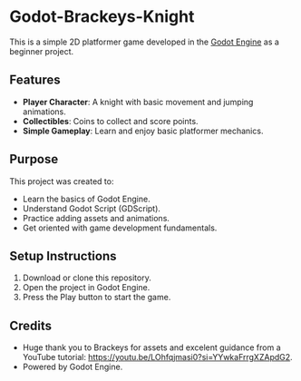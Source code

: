 # Godot-Brackeys-Knight

This is a simple 2D platformer game developed in the [Godot Engine](https://godotengine.org/) as a beginner project. 

## Features

- **Player Character**: A knight with basic movement and jumping animations.
- **Collectibles**: Coins to collect and score points.
- **Simple Gameplay**: Learn and enjoy basic platformer mechanics.

## Purpose

This project was created to:
- Learn the basics of Godot Engine.
- Understand Godot Script (GDScript).
- Practice adding assets and animations.
- Get oriented with game development fundamentals.

## Setup Instructions

1. Download or clone this repository.
2. Open the project in Godot Engine.
3. Press the Play button to start the game.

## Credits

- Huge thank you to Brackeys for assets and excelent guidance from a YouTube tutorial: https://youtu.be/LOhfqjmasi0?si=YYwkaFrrgXZApdG2.
- Powered by Godot Engine.
